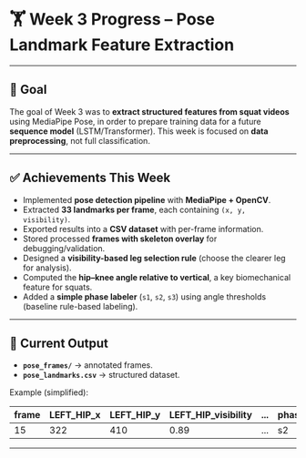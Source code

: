 # 🏋️ Week 3 Progress – Pose Landmark Feature Extraction
---
## 🎯 Goal

The goal of Week 3 was to **extract structured features from squat videos** using MediaPipe Pose, in order to prepare training data for a future **sequence model** (LSTM/Transformer). This week is focused on **data preprocessing**, not full classification.

---

## ✅ Achievements This Week

* Implemented **pose detection pipeline** with **MediaPipe + OpenCV**.
* Extracted **33 landmarks per frame**, each containing `(x, y, visibility)`.
* Exported results into a **CSV dataset** with per-frame information.
* Stored processed **frames with skeleton overlay** for debugging/validation.
* Designed a **visibility-based leg selection rule** (choose the clearer leg for analysis).
* Computed the **hip–knee angle relative to vertical**, a key biomechanical feature for squats.
* Added a **simple phase labeler** (`s1`, `s2`, `s3`) using angle thresholds (baseline rule-based labeling).

---

## 📂 Current Output

* **`pose_frames/`** → annotated frames.
* **`pose_landmarks.csv`** → structured dataset.

Example (simplified):

| frame | LEFT\_HIP\_x | LEFT\_HIP\_y | LEFT\_HIP\_visibility | ... | phase |
| ----- | ------------ | ------------ | --------------------- | --- | ----- |
| 15    | 322          | 410          | 0.89                  | ... | s2    |

---




